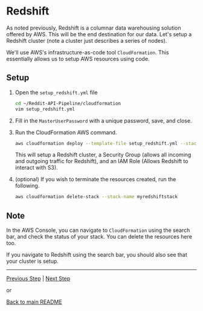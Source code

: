 # Redshift <a name="SetupsRedshift"></a>

As noted previously, Redshift is a columnar data warehousing solution offered by AWS. This will be the end destination for our data. Let's setup a Redshift cluster (note a cluster just describes a series of nodes).

We'll use AWS's infrastructure-as-code tool `CloudFormation`. This essentially allows us to setup AWS resources using code.

## Setup

1. Open the `setup_redshift.yml` file

    ```bash
    cd ~/Reddit-API-Pipeline/cloudformation
    vim setup_redshift.yml
    ```

2. Fill in the `MasterUserPassword` with a unique password, save, and close.

3. Run the CloudFormation AWS command.
    ```bash
    aws cloudformation deploy --template-file setup_redshift.yml --stack-name myredshiftstack --capabilities CAPABILITY_NAMED_IAM    
    ```

    This will setup a Redshift cluster, a Security Group (allows all incoming and outgoing traffic for Redshift), and an IAM Role (Allows Redshift to interact with S3). 

4. (optional) 
If you wish to terminate the resources created, run the following.

    ```bash
    aws cloudformation delete-stack --stack-name myredshiftstack  
    ```

## Note

In the AWS Console, you can navigate to `CloudFormation` using the search bar, and check the status of your stack. You can delete the resources here too. 

If you navigate to Redshift using the search bar, you should also see that your cluster is setup.

---

[Previous Step](aws.md) | [Next Step](config.md)

or

[Back to main README](../README.md)
